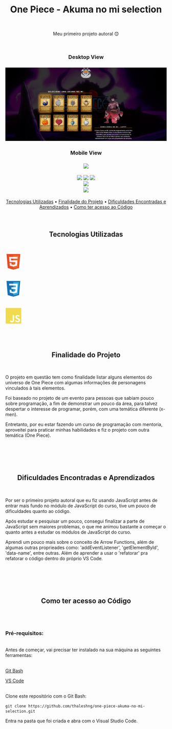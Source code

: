 <h1 align="center">One Piece - Akuma no mi selection</h1>
<br>

<p align="center">Meu primeiro projeto autoral 😊</p> 
<br>

<div>
    <h3 align="center"><strong>Desktop View</strong><h3>
    <a href="https://thaleshng.github.io/one-piece-akuma-no-mi-selection/" target="_blank"><img src="./src/images/gif-op-desktop.gif" target="_blank"></a> 
</div>

<div align="center">
    <h3 align="center"><strong>Mobile View</strong><h3>
    <a href="https://thaleshng.github.io/one-piece-akuma-no-mi-selection/" target="_blank"><img src="./src/images/gif-op-mobile.gif" target="_blank"></a> 
</div>

<div align="center">
    <img height=20em src="https://img.shields.io/badge/-HTML-orange?style=plastic"><img>
    <img height=20em src="https://img.shields.io/badge/-CSS-blue?style=plastic"><img>
    <img height=20em src="https://img.shields.io/badge/-JS-yellow?style=plastic"><img>
    <br>
    <img height=20em src="https://img.shields.io/badge/STATUS-FINALIZADO-green?style=plastic"><img>
    <br>
    <img src="https://img.shields.io/github/stars/thaleshng/one-piece-akuma-no-mi-selection?style=social"><img>
</div>

<br>


<div align="center">
    <a href="#tecnologias-utilizadas">Tecnologias Utilizadas</a> •
    <a href="#finalidade-do-projeto">Finalidade do Projeto</a> •
    <a href="#dificuldades-encontradas-e-aprendizados">Dificuldades Encontradas e Aprendizados</a> •
    <a href="#como-ter-acesso-ao-código">Como ter acesso ao Código</a>
</div>

<br>
<br>

<h2 align="center">Tecnologias Utilizadas</h2>
<br>

[<img alt="HTML" width="50" src="https://raw.githubusercontent.com/devicons/devicon/master/icons/html5/html5-original.svg" target="_blank">](https://www.devmedia.com.br/o-que-e-o-html5/25820)
<br>
<br>

[<img alt="CSS" width="50" src="https://raw.githubusercontent.com/devicons/devicon/master/icons/css3/css3-original.svg" target="_blank">](https://kenzie.com.br/blog/css3/)
<br>
<br>

[<img alt="Js" width="50" src="https://raw.githubusercontent.com/devicons/devicon/master/icons/javascript/javascript-plain.svg" target="_blank">](https://blog.betrybe.com/javascript/)
<br>
<br>
<br>
<br>

<h2 align="center">Finalidade do Projeto</h2>
<br>

<p> O projeto em questão tem como finalidade listar alguns elementos do universo de One Piece com algumas informações de personagens vinculados à tais elementos.</p> 
<p> Foi baseado no projeto de um evento para pessoas que sabiam pouco sobre programação, a fim de demonstrar um pouco da área, para talvez despertar o interesse de programar, porém, com uma temática diferente (x-men).</p>
<p> Entretanto, por eu estar fazendo um curso de programação com mentoria, aproveitei para praticar minhas habilidades e fiz o projeto com outra temática (One Piece).</p>
<br>
<br>
<br>
<br>

<h2 align="center">Dificuldades Encontradas e Aprendizados</h2>
<br>

<p> Por ser o primeiro projeto autoral que eu fiz usando JavaScript antes de entrar mais fundo no módulo de JavaScript do curso, tive um pouco de dificuldades quanto ao código.</p>
<p> Após estudar e pesquisar um pouco, consegui finalizar a parte de JavaScript sem maiores problemas, o que me animou bastante a começar o quanto antes a estudar os módulos de JavaScript do curso.
<p>Aprendi um pouco mais sobre o conceito de Arrow Functions, além de algumas outras proprieades como: 'addEventListener', 'getElementById', 'data-name', entre outras. Além de aprender a usar o 'refatorar' pra refatorar o código dentro do próprio VS Code.</p>
<br>
<br>
<br>
<br>

<h2 align="center">Como ter acesso ao Código<h2>
<br>

### Pré-requisitos:
<br>
Antes de começar, vai precisar ter instalado na sua máquina as seguintes ferramentas:
<br>
<br>

[Git Bash](https://git-scm.com)

[VS Code](https://code.visualstudio.com)
<br>
<br>

Clone este repositório com o Git Bash:
```
git clone https://github.com/thaleshng/one-piece-akuma-no-mi-selection.git
```
Entra na pasta que foi criada e abra com o Visual Studio Code.


